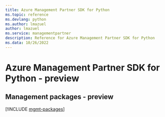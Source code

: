 ```yaml
---
title: Azure Management Partner SDK for Python
ms.topic: reference
ms.devlang: python
ms.author: lmazuel
author: lmazuel
ms.service: managementpartner
description: Reference for Azure Management Partner SDK for Python
ms.data: 10/26/2022
---
```

# Azure Management Partner SDK for Python - preview

## Management packages - preview
[!INCLUDE [mgmt-packages](management-partner-mgmt-index.md)]
